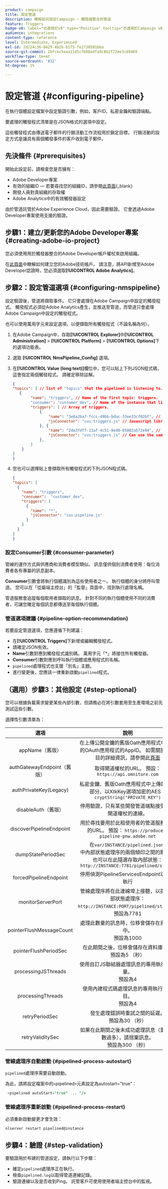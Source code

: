 ```yaml
---
product: campaign
title: 設定管道
description: 瞭解如何設定Campaign — 觸發器整合的管道
feature: Triggers
badge-v8: label="也適用於v8" type="Positive" tooltip="亦適用於Campaign v8"
audience: integrations
content-type: reference
level: Intermediate, Experienced
exl-id: 2d214c36-8429-4b2b-b1f5-fe2730581bba
source-git-commit: 2bfcec5eaa1145cfb88adfa9c8b2f72ee3cd9469
workflow-type: tm+mt
source-wordcount: '832'
ht-degree: 1%

---
```


# 設定管道 {#configuring-pipeline}

在執行個體設定檔案中設定驗證引數，例如，客戶ID、私密金鑰和驗證端點。

要處理的觸發程式清單是在JSON格式的選項中設定。

這些觸發程式由傳送電子郵件的行銷活動工作流程用於鎖定目標。 行銷活動的設定方式是讓具有兩個觸發事件的客戶收到電子郵件。

## 先決條件 {#prerequisites}

開始此設定前，請檢查您是否擁有：

* Adobe Developer專案
* 有效的組織ID — 若要尋找您的組織ID，請參閱[此頁面](https://experienceleague.adobe.com/zh-hant/docs/core-services/interface/administration/organizations#concept_EA8AEE5B02CF46ACBDAD6A8508646255){_blank}
* 開發人員對貴組織的存取權
* Adobe Analytics中的有效觸發器設定

由於管道託管於Adobe Experience Cloud，因此需要驗證。 它會透過Adobe Developer專案使用支援的驗證。

## 步驟1：建立/更新您的Adobe Developer專案 {#creating-adobe-io-project}

您必須使用用於觸發器整合的Adobe Developer帳戶權杖來啟用組織。

在[此頁面](../../integrations/using/oauth-technical-account.md)中瞭解如何建立您的Adobe技術帳戶。 請注意，將API新增至Adobe Developer認證時，您必須選取&#x200B;**[!UICONTROL Adobe Analytics]**。

## 步驟2：設定管道選項 {#configuring-nmspipeline}

設定驗證後，管道將擷取事件。 它只會處理在Adobe Campaign中設定的觸發程式。 觸發程式必須從Adobe Analytics產生，並推送至管道，而管道只會處理Adobe Campaign中設定的觸發程式。

也可以使用萬用字元來設定選項，以便擷取所有觸發程式（不論名稱為何）。

1. 在Adobe Campaign中，存取&#x200B;**[!UICONTROL Explorer]**&#x200B;中&#x200B;**[!UICONTROL Administration]** > **[!UICONTROL Platform]** > **[!UICONTROL Options]**&#x200B;下的選項功能表。

1. 選取 **[!UICONTROL NmsPipeline_Config]** 選項。

1. 在&#x200B;**[!UICONTROL Value (long text)]**&#x200B;欄位中，您可以貼上下列JSON程式碼，這會指定兩個觸發程式。 請確定移除註解。

   ```json
   {
   "topics": [ // list of "topics" that the pipelined is listening to.
      {
           "name": "triggers", // Name of the first topic: triggers.
           "consumer": "customer_dev", // Name of the instance that listens.  This value can be found on the monitoring page of Adobe Campaign.
           "triggers": [ // Array of triggers.
               {
                   "name": "3e8a2ba7-fccc-49bb-bdac-33ee33cf02bf", // TriggerType ID from Analytics 
                   "jsConnector": "cus:triggers.js" // Javascript library holding the processing function.
               }, {
                   "name": "2da3fdff-13af-4c51-8ed0-05802a572e94", // Second TriggerType ID 
                   "jsConnector": "cus:triggers.js" // Can use the same JS for all.
               },
           ]
       }
   ]
   }
   ```

1. 您也可以選擇貼上會擷取所有觸發程式的下列JSON程式碼。

   ```json
   {
   "topics": [
     {
       "name": "triggers",
       "consumer":  "customer_dev",
       "triggers": [
         {
           "name": "*",
           "jsConnector": "cus:pipeline.js"
         }
       ]
     }
   ]
   }
   ```

### 設定Consumer引數 {#consumer-parameter}

管線的運作方式與供應商和消費者模型類似。 訊息僅供個別消費者使用：每位消費者各有專屬的訊息副本。

**Consumer**&#x200B;引數會將執行個體識別為這些使用者之一。 執行個體的身分將呼叫管道。 您可以在「從屬端主控台」的「監督」頁面中，找到執行處理名稱。

管道服務會追蹤每個取用者擷取的訊息。 針對不同的執行個體使用不同的消費者，可讓您確定每個訊息都傳送至每個執行個體。

### 管道選項建議 {#pipeline-option-recommendation}

若要設定管道選項，您應遵循下列建議：

* 在&#x200B;**[!UICONTROL Triggers]**&#x200B;下新增或編輯觸發程式。
* 請確定JSON有效。
* **Name**&#x200B;引數對應到觸發程式識別碼。 萬用字元「*」將接住所有觸發器。
* **Consumer**&#x200B;引數對應到呼叫執行個體或應用程式的名稱。
* `pipelined`處理程式也支援「別名」主題。
* 進行變更後，您應該一律重新啟動`pipelined`程式。

## （選用）步驟3：其他設定 {#step-optional}

您可以根據負載需求變更某些內部引數，但請務必在將引數套用至生產環境之前先測試這些引數。

選擇性引數清單為：

| 選項 | 說明 |
|:-:|:-:|
| appName（舊版） | 在上傳公開金鑰的舊版Oath應用程式中註冊的OAuth應用程式的AppID。 如需關於此項目的詳細資訊，請參閱此[頁面](https://www.adobe.io/authentication/auth-methods.html#!AdobeDocs/adobeio-auth/master/AuthenticationOverview/ServiceAccountIntegration.md) |
| authGatewayEndpoint（舊版） | 取得閘道權杖的URL。 預設： ```https://api.omniture.com``` |
| authPrivateKey(Legacy) | 私密金鑰、舊版Oath應用程式中上傳的公開部分、以XtkKey選項加密的AES： ```cryptString("PRIVATE_KEY")``` |
| disableAuth（舊版） | 停用驗證，只有某些開發管道端點接受沒有閘道權杖的連線。 |
| discoverPipelineEndpoint | 用於尋找要用於此租使用者的管道服務端點的URL。 預設： ```https://producer-pipeline-pnw.adobe.net``` |
| dumpStatePeriodSec | 在```var/INSTANCE/pipelined.json.``` <br>中內部狀態處理序的兩個傾印之間的期間，也可以在此隨選存取內部狀態： ```http://INSTANCE:7781/pipelined/status``` |
| forcedPipelineEndpoint | 停用偵測PipelineServicesEndpoint以強制執行 |
| monitorServerPort | 管線處理序將在此連線埠上接聽，以提供內部狀態處理序： ```http://INSTANCE:PORT/pipelined/status```。 <br>預設為7781 |
| pointerFlushMessageCount | 處理此數量的訊息時，位移會儲存在資料庫中。 <br>預設為1000 |
| pointerFlushPeriodSec | 在此期間之後，位移會儲存在資料庫中。 <br>預設為5 （秒） |
| processingJSThreads | 使用自訂JS聯結器處理訊息的專用執行緒數量。 <br>預設為4 |
| processingThreads | 使用內建程式碼處理訊息的專用執行緒數目。 <br>預設為4 |
| retryPeriodSec | 發生處理錯誤時重試之間的延遲。 <br>預設為30 （秒） |
| retryValiditySec | 如果在此期間之後未成功處理訊息（重試次數過多），請捨棄訊息。 <br>預設為300 （秒） |

### 管線處理序自動啟動 {#pipelined-process-autostart}

`pipelined`處理序需要自動啟動。

為此，請將設定檔案中的`<`pipelined`>`元素設定為autostart=&quot;true&quot;：

```sql
 <pipelined autoStart="true" ... "/>
```

### 管線處理序重新啟動 {#pipelined-process-restart}

必須重新啟動變更才會生效：

```sql
nlserver restart pipelined@instance
```

## 步驟4：驗證 {#step-validation}

要驗證用於布建的管道設定，請執行以下步驟：

* 確定`pipelined`處理序正在執行。
* 檢查`pipelined.log`以取得管道連線記錄。
* 驗證連線以及是否收到Ping。 託管客戶可使用使用者端主控台中的監視。
